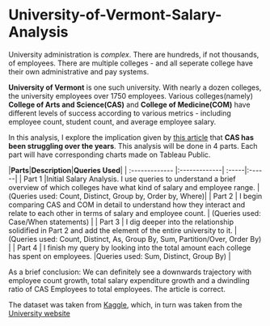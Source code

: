 # University-of-Vermont-Salary-Analysis

University administration is _complex_. There are hundreds, if not thousands, of employees. There are multiple colleges - and all seperate college
have their own administrative and pay systems.

**University of Vermont** is one such university. With nearly a dozen colleges, the university employees over 1750 employees. Various colleges(namely)
**College of Arts and Science(CAS)** and **College of Medicine(COM)** have different levels of success according to various metrics - including employee count, student count, and average employee salary.

In this analysis, I explore the implication given by [this article](https://vtdigger.org/2020/12/03/uvm-to-eliminate-23-programs-in-the-college-of-arts-and-sciences/) that **CAS has been struggling over the years**. This analysis will be done in 4 parts.
Each part will have corresponding charts made on Tableau Public.



|**Parts**|**Description**|**Queries Used**|
| :------------- |:-------------| :-----|:------|
| Part 1      |Initial Salary Analysis. I use queries to understand a brief overview of which colleges have what kind of salary and employee range. |(Queries used: Count, Distinct, Group by, Order by, Where)|
| Part 2     |   I begin comparing CAS and COM in detail to understand how they interact and relate to each other in terms of salary and employee count.   | (Queries used: Case/When statements) |
| Part 3 |    I dig deeper into the relationship solidified in Part 2 and add the element of the entire university to it. | (Queries used: Count, Distinct, As, Group By, Sum, Partition/Over, Order By)  |
| Part 4 |    I finish my query by looking into the total amount each college has spent on employees.     |Queries used: Sum, Distinct, Group By)  |

As a brief conclusion: We can definitely see a downwards trajectory with employee count growth, total salary expenditure growth and a dwindling ratio
of CAS Employees to total employees. The article is correct.

The dataset was taken from [Kaggle](https://www.kaggle.com/datasets/tysonpo/university-salaries), which, in turn was taken from the [University website](https://www.uvm.edu/oir/faculty-and-staff)
